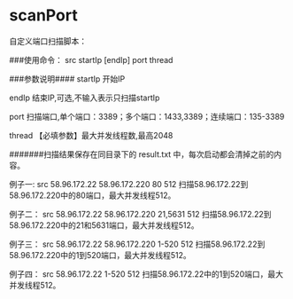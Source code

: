 # scanPort
自定义端口扫描脚本：

###使用命令：
src startIp [endIp] port thread

###参数说明####
startIp  开始IP 

endIp    结束IP,可选,不输入表示只扫描startIp

port     扫描端口,单个端口：3389；多个端口：1433,3389；连续端口：135-3389

thread   【必填参数】最大并发线程数,最高2048

#######扫描结果保存在同目录下的 result.txt 中，每次启动都会清掉之前的内容。

例子一: 
src 58.96.172.22 58.96.172.220 80 512
扫描58.96.172.22到58.96.172.220中的80端口，最大并发线程512。

例子二： 
src 58.96.172.22 58.96.172.220 21,5631 512
扫描58.96.172.22到58.96.172.220中的21和5631端口，最大并发线程512。

例子三： 
src 58.96.172.22 58.96.172.220 1-520 512
扫描58.96.172.22到58.96.172.220中的1到520端口，最大并发线程512。

例子四： 
src 58.96.172.22 1-520 512
扫描58.96.172.22中的1到520端口，最大并发线程512。
